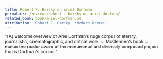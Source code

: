 ```yaml
---
title: Robert F. Barsky on Ariel Dorfman
permalink: /reviews/robert-f-barsky-on-ariel-dorfman/
related_book: book/ariel-dorfman.md
attribution: 'Robert F. Barsky, *Modern Drama*'
---
```

"[A] welcome overview of Ariel Dorfman’s huge corpus of literary, journalistic, cinematographic, and critical work. ... McClennen's book ... makes the reader aware of the monumental and diversely composed project that is Dorfman's corpus."
